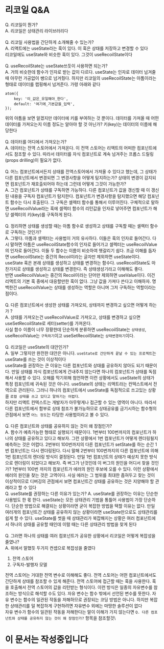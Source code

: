 # 리코일 Q&A

Q. 리코일이 뭔가?\
A. 리코일은 상태관리 라이브러리다\
\
Q. 리코일 사용법을 간단하게 소개해줄 수 있는가?\
A. 리액트에는 useState라는 훅이 있다. 이 훅은 상태를 저장하고 변경할 수 있다\
리코일에도 useState와 비슷한 훅이 있다. 그것이 useRecoilState이다\
\
Q. useRecoilState는 useState쓰듯이 사용하면 되는가?\
A. 거의 비슷한데 함수가 인자로 받는 값이 다르다. useState는 인자로 데이터 넘겨줄 때 아무런 가공없이 쌩으로 넘겨줬다. 하지만 리코일의 useRecoilState는 아톰이라는 형태로 데이터를 랩핑해서 넘겨준다. 가령 아래와 같다
```dotnetcli
atom({
    key: '이_값은_유일해야_한다',
    default: '여기에_기본값을_입력',
});
```
위의 아톰을 보면 알겠지만 데이터에 키를 부여하는 것 뿐이다. 데이터를 가져올 때 어떤 데이터를 가져오는지 이름 정도는 알아야 할 것 아닌가? 키(key)는 데이터의 이름에 해당한다\
\
Q. 데이터를 어디에서 가져오는가?\
A. 데이터는 전역 스토어에서 가져온다. 이 전역 스토어는 리액트의 어떠한 컴포넌트에서도 참조할 수 있다. 따라서 데이터를 자식 컴포넌트로 계속 넘겨주는 프롭스 드릴링(props drilling)이 필요가 없다.\
\
Q. 어느 컴포넌트에서든지 상태를 전역스토어에서 가져올 수 있다고 했는데, 그 상태가 다른 컴포넌트에서  변경되면 그 변경사항을 어떻게 탐지하는가? 상태의 변경이 감지되면 컴포넌트가 재호출되어야 하는데 그런데 어떻게 그것이 가능한가?\
A. 그건 컴포넌트가 상태를 구독하면 가능하다. 다른 컴포넌트가 값을 갱신할 때 이 갱신된 내용을 구독자 컴포넌트가 탐지한다. 컴포넌트가 변경사항을 탐지했으면 해당 컴포넌트 함수는 다시 호출된다. 그 구독은 셀렉터 함수를 통해서 이루어진다. 구체적으로 말하면 useRecoilValue라는 훅에 셀렉터 함수의 리턴값을 인자로 넣어주면 컴포넌트가 해당 셀렉터의 키(key)를 구독하게 된다.\
\
Q. 정리하면 상태를 생성할 때는 아톰 함수로 생성하고 상태를 구독할 때는 셀렉터 함수로 구독하는 것인가?\
A. 그렇다. 아톰과 셀렉터는 사용법이 거의 유사하다. 이들은 훅의 인자로 들어간다. 다시 말하면 아톰은 useRecoilState함수의 인자로 들어가고 셀렉터는 useRecoilValue의 인자로 들어간다. 이들 두 함수는 이름이 비슷하여 헷갈리기 쉽다. 조금 이해를 돕자면 useRecoilState는 중간의 Recoil이라는 글자만 제외하면 useState이다. useState 훅은 본래 상태를 생성하고 상태를 변경하는 함수다. useRecoilState도 마찬가지로 상태를 생성하고 상태를 변경한다. 즉 상태생성기라고 이해해도 좋다.\
반면 useRecoilValue는 중간의 Recoil이라는 단어만 제외하면 useValue이다. 이건 리액트의 기본 훅 중에서 대응할만한 훅이 없다. 그냥 값을 가져다 쓴다고 이해하자. 명백한건 useRecoilValue는 상태를 생성하는 역할은 아니며 그저 구독하는 역할이라는 점이다.\
\
Q. 다른 컴포넌트에서 생성한 상태를 가져오되, 상태까지 변경하고 싶으면 어떻게 하는가 ?\
A. 상태를 가져오는건 useRecoilValue로 가져오고, 상태를 변경하고 싶으면 useSetRecoilState로 세터(setter)를 가져온다.\
사실 함수 이름이 너무 장황한데 단순하게 분류하면 useRecoilState는 `상태생성`, useRecoilValue는 `구독하기`이고 useSetRecoilState는 `상태변경하기`이다.\
\
Q. 리코일은 useState의 대안인가?\
A. 일부 그렇지만 완전한 대안은 아니다. `useState로 간단하게 끝날 수 있는 프로젝트`는 useState를 쓰는 것이 이상적이다\
useState를 권장하는 큰 이유는 다른 컴포넌트와 상태를 공유하지 않아도 되기 때문이다. 만일 상태를 자식 컴포넌트에게 건내주지 않는다면 하나의 컴포넌트가 상태를 독점해서 사용할 수 있다. 오해를 막기위해 첨언하면 이런 상황에서도 useState의 상태가 특정 컴포넌트에 귀속된 것은 아니다. useState의 상태는 리액트라는 컨텍스트에서 전역으로 관리된다. 그러니 하나의 컴포넌트에서 useState를 독점적으로 쓰고있는 상황을 `로컬 상태를 쓰고 있다고 말하기는 어렵다`.\
하지만 리액트 컨텍스트는 개발자가 아무렇게나 접근할 수 있는 영역이 아니다. 따라서 다른 컴포넌트에서 함부로 상태 참조가 불가능하므로 상태공유를 금기시하는 함수형의 관점에서 보면 `어느 정도`는 타당한 사용법이라고 볼 수 있다.\
\
Q. 다른 컴포넌트와 상태를 공유하지 않는 것이 왜 장점인가?\
A. 함수가 예측가능한 형태로 실행되기 때문이다. 1번부터 100번까지의 컴포넌트가 하나의 상태를 공유하고 있다고 해보자. 그런 상황에서 1번 컴포넌트가 어떻게 렌더링될지 예측하는 것은 어렵다. 2번부터 100번까지의 다른 컴포넌트가 setState를 하는 순간 1번 컴포넌트는 다시 렌더링된다. 다시 말해 2번부터 100번까지의 다른 컴포넌트에 의해 1번 컴포넌트의 렌더링 방식이 결정된다. 만일 1번 컴포넌트의 상태가 예상치 못한 방식으로 렌더링이 되었다고 해보자. 즉 버그가 난것인데 이 버그의 원인을 어디서 찾을 것인가? 1번부터 100번 까지의 컴포넌트가 에러의 원인 후보에 오를 수 있다. 이런 상황에서 에러의 원인을 찾는 것은 고역이다. 사실 에러는 그 범위를 최대한 좁혀두고 찾는 것이 이상적이므로 디버깅의 관점에서 보면 컴포넌트간 상태를 공유하는 것은 지양해야 할 관례라고 할 수 있다
\
Q. useState를 권장하는 다른 이유가 있는가?
A. useState를 권장하는 이유는 단순한 사용법도 한 몫 한다. useState는 모든 상태관리 기법을 통틀어 사용법이 가장 단순하다. 단순한 방법으로 해결되는 상황이라면 굳이 복잡한 방법을 택할 이유는 없다. 만일 여러개의 컴포넌트간 상태를 공유하지 않는 상황이라면 useState만으로도 상태관리를 쉽게 할 수 있다. useState를 썻을 때 상태관리가 복잡해지는 상황은 여러 컴포넌트에서 하나의 상태를 공유할 때인데 이럴 때는 다른 상태관리 방법을 찾게 된다\
\
Q. 그러면 하나의 상태를 여러 컴포넌트가 공유한 상황에서 리코일은 어떻게 복잡성을 줄였나?\
A. 위에서 말했듯 두가지 컨셉으로 복잡성을 줄였다
1. 전역 스토어
1. 구독자-발행자 모델

전역 스토어는 거대한 전역 변수로 이해해도 좋다. 전역 스토어는 어떤 컴포넌트에서도 간단하게 상태를 참조할 수 있게 해준다. 전역 스토어에 접근할 때는 훅을 사용한다. 훅을 호출해서 전역 스토어의 값을 리턴받는 형식이다. 이런 방식은 일종의 자유변수를 참조하는 방식으로 해석할 수도 있다. 자유 변수는 함수 밖에서 선언된 변수를 뜻한다. 자유 변수는 함수의 일관된 작동을 저해하므로 권장되는 코딩 방법은 아니다. 하지만 복잡한 상태관리를 덜 복잡하게 구현하려면 자유변수 외에는 마땅한 솔루션이 없다\
자유 변수가 함수의 일관된 작동을 저해한다는 말이 이해가 가지 않는다면 `Q. 다른 컴포넌트와 상태를 공유하지 않는 것이 왜 장점인가?` 항목을 참조할것\

# 이 문서는 작성중입니다